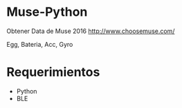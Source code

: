 # Muse-Python
Obtener Data de Muse 2016
http://www.choosemuse.com/

Egg, Bateria, Acc, Gyro

# Requerimientos
- Python
- BLE


